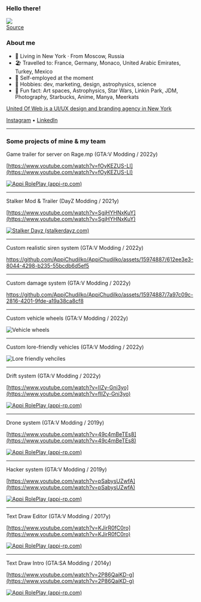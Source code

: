 ### Hello there!

![](https://i.imgur.com/LvWe8N2.gif)  
[Source](https://gfycat.com/ru/unsteadyjitteryhypsilophodon-pikachu)

### About me

- 🗽 Living in New York · From Moscow, Russia
- 🏖 Travelled to: France, Germany, Monaco, United Arabic Emirates, Turkey, Mexico
- 🔭 Self-employed at the moment
- 🎉 Hobbies: dev, marketing, design, astrophysics, science
- 💖 Fun fact: Art spaces, Astrophysics, Star Wars, Linkin Park, JDM, Photography, Starbucks, Anime, Manya, Meerkats

[United Of Web is a UI/UX design and branding
agency in New York](https://unitedofweb.com/)

[Instagram](https://www.instagram.com/appi.chudilko/) • [LinkedIn](https://www.linkedin.com/in/byappi/)

---

### Some projects of mine & my team

Game trailer for server on Rage.mp (GTA:V Modding / 2022y)

[https://www.youtube.com/watch?v=fOyKEZUS-LI](https://www.youtube.com/watch?v=fOyKEZUS-LI)

[![Appi RolePlay (appi-rp.com)](https://img.youtube.com/vi/fOyKEZUS-LI/0.jpg)](http://www.youtube.com/watch?v=fOyKEZUS-LI)

---

Stalker Mod & Trailer (DayZ Modding / 2021y)

[https://www.youtube.com/watch?v=SgjHYHNxKuY](https://www.youtube.com/watch?v=SgjHYHNxKuY)

[![Stalker Dayz (stalkerdayz.com)](https://img.youtube.com/vi/SgjHYHNxKuY/0.jpg)](http://www.youtube.com/watch?v=SgjHYHNxKuY)

---

Custom realistic siren system (GTA:V Modding / 2022y)

https://github.com/AppiChudilko/AppiChudilko/assets/15974887/612ee3e3-8044-4298-b235-55bcdb6d5ef5

---

Custom damage system (GTA:V Modding / 2022y)

https://github.com/AppiChudilko/AppiChudilko/assets/15974887/7a97c09c-2816-4201-9fde-a19a38ca8cf8

---

Custom vehicle wheels (GTA:V Modding / 2022y)

![Vehicle wheels](https://github.com/AppiChudilko/AppiChudilko/assets/15974887/354f0ec9-431c-42ca-a3ea-49b4017b50b3)

---

Custom lore-friendly vehicles (GTA:V Modding / 2022y)

![Lore friendly vehciles](https://github.com/AppiChudilko/AppiChudilko/assets/15974887/9e07bb95-504f-4266-9b2d-28c31820ce70)

---

Drift system (GTA:V Modding / 2022y)

[https://www.youtube.com/watch?v=IIZy-Gni3yo](https://www.youtube.com/watch?v=fIIZy-Gni3yo)

[![Appi RolePlay (appi-rp.com)](https://img.youtube.com/vi/IIZy-Gni3yo/0.jpg)](http://www.youtube.com/watch?v=IIZy-Gni3yo)

---

Drone system (GTA:V Modding / 2019y)

[https://www.youtube.com/watch?v=49c4mBeTEs8](https://www.youtube.com/watch?v=49c4mBeTEs8)

[![Appi RolePlay (appi-rp.com)](https://img.youtube.com/vi/49c4mBeTEs8/0.jpg)](http://www.youtube.com/watch?v=49c4mBeTEs8)

---

Hacker system (GTA:V Modding / 2019y)

[https://www.youtube.com/watch?v=pSabysUZwfA](https://www.youtube.com/watch?v=pSabysUZwfA)

[![Appi RolePlay (appi-rp.com)](https://img.youtube.com/vi/pSabysUZwfA/0.jpg)](http://www.youtube.com/watch?v=pSabysUZwfA)

---

Text Draw Editor (GTA:V Modding / 2017y)

[https://www.youtube.com/watch?v=KJirR0fC0ro](https://www.youtube.com/watch?v=KJirR0fC0ro)

[![Appi RolePlay (appi-rp.com)](https://img.youtube.com/vi/KJirR0fC0ro/0.jpg)](http://www.youtube.com/watch?v=KJirR0fC0ro)

---

Text Draw Intro (GTA:SA Modding / 2014y)

[https://www.youtube.com/watch?v=2P86QaiKD-g](https://www.youtube.com/watch?v=2P86QaiKD-g)

[![Appi RolePlay (appi-rp.com)](https://img.youtube.com/vi/2P86QaiKD-g/0.jpg)](http://www.youtube.com/watch?v=2P86QaiKD-g)



